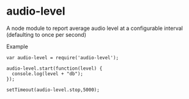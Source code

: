 audio-level
===========

A node module to report average audio level at a configurable interval (defaulting to once per second)

Example

    var audio-level = require('audio-level');
    
    audio-level.start(function(level) {
      console.log(level + "db");
    });
    
    setTimeout(audio-level.stop,5000);
